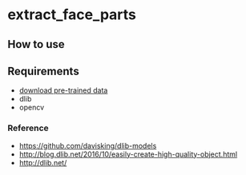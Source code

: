 # extract_face_parts

## How to use

## Requirements
+ [download pre-trained data](https://github.com/davisking/dlib-models/blob/master/shape_predictor_68_face_landmarks.dat.bz2)
+ dlib
+ opencv

### Reference
+ https://github.com/davisking/dlib-models
+ http://blog.dlib.net/2016/10/easily-create-high-quality-object.html
+ http://dlib.net/

